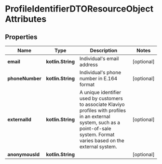 
# ProfileIdentifierDTOResourceObjectAttributes

## Properties
| Name | Type | Description | Notes |
| ------------ | ------------- | ------------- | ------------- |
| **email** | **kotlin.String** | Individual&#39;s email address |  [optional] |
| **phoneNumber** | **kotlin.String** | Individual&#39;s phone number in E.164 format |  [optional] |
| **externalId** | **kotlin.String** | A unique identifier used by customers to associate Klaviyo profiles with profiles in an external system, such as a point-of-sale system. Format varies based on the external system. |  [optional] |
| **anonymousId** | **kotlin.String** |  |  [optional] |



